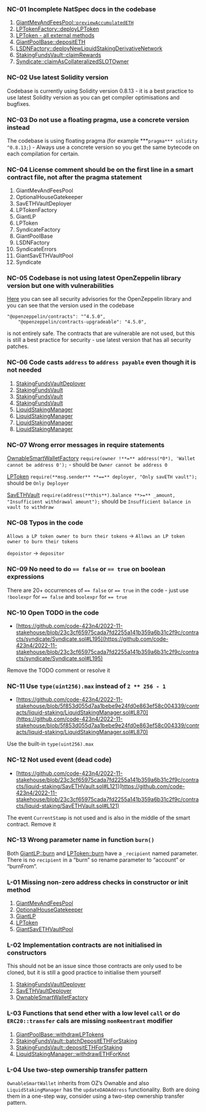 ### NC-01 Incomplete NatSpec docs in the codebase

1. [GiantMevAndFeesPool::`previewAccumulatedETH`](https://github.com/code-423n4/2022-11-stakehouse/blob/23c3cf65975cada7fd2255a141b359a6b31c2f9c/contracts/liquid-staking/GiantMevAndFeesPool.sol#L82)
2. [LPTokenFactory::deployLPToken](https://github.com/code-423n4/2022-11-stakehouse/blob/23c3cf65975cada7fd2255a141b359a6b31c2f9c/contracts/liquid-staking/LPTokenFactory.sol#L27)
3. [LPToken - all external methods](https://github.com/code-423n4/2022-11-stakehouse/blob/23c3cf65975cada7fd2255a141b359a6b31c2f9c/contracts/liquid-staking/LPToken.sol#L11)
4. [GiantPoolBase::depositETH](https://github.com/code-423n4/2022-11-stakehouse/blob/23c3cf65975cada7fd2255a141b359a6b31c2f9c/contracts/liquid-staking/GiantPoolBase.sol#L34)
5. [LSDNFactory::deployNewLiquidStakingDerivativeNetwork](https://github.com/code-423n4/2022-11-stakehouse/blob/23c3cf65975cada7fd2255a141b359a6b31c2f9c/contracts/liquid-staking/LSDNFactory.sol#L73)
6. [StakingFundsVault::claimRewards](https://github.com/code-423n4/2022-11-stakehouse/blob/23c3cf65975cada7fd2255a141b359a6b31c2f9c/contracts/liquid-staking/StakingFundsVault.sol#L199)
7. [Syndicate::claimAsCollateralizedSLOTOwner](https://github.com/code-423n4/2022-11-stakehouse/blob/23c3cf65975cada7fd2255a141b359a6b31c2f9c/contracts/syndicate/Syndicate.sol#L290)

### NC-02 Use latest Solidity version

Codebase is currently using Solidity version 0.8.13 - it is a best practice to use latest Solidity version as you can get compiler optimisations and bugfixes.

### NC-03 Do not use a floating pragma, use a concrete version instead

The codebase is using floating pragma (for example ***`pragma*** solidity ^0.8.13;`) - Always use a concrete version so you get the same bytecode on each compilation for certain.

### NC-04 License comment should be on the first line in a smart contract file, not after the pragma statement

1. GiantMevAndFeesPool
2. OptionalHouseGatekeeper
3. SavETHVaultDeployer
4. LPTokenFactory
5. GiantLP
6. LPToken
7. SyndicateFactory
8. GiantPoolBase
9. LSDNFactory
10. SyndicateErrors
11. GiantSavETHVaultPool
12. Syndicate

### NC-05 Codebase is not using latest OpenZeppelin library version but one with vulnerabilities

[Here](https://github.com/OpenZeppelin/openzeppelin-contracts/security/advisories) you can see all security advisories for the OpenZeppelin library and you can see that the version used in the codebase 

```
"@openzeppelin/contracts": "^4.5.0",
    "@openzeppelin/contracts-upgradeable": "4.5.0",
```

is not entirely safe. The contracts that are vulnerable are not used, but this is still a best practice for security - use latest version that has all security patches.

### NC-06 Code casts `address` to `address payable` even though it is not needed

1. [StakingFundsVaultDeployer](https://github.com/code-423n4/2022-11-stakehouse/blob/23c3cf65975cada7fd2255a141b359a6b31c2f9c/contracts/liquid-staking/StakingFundsVaultDeployer.sol#L21)
2. [StakingFundsVault](https://github.com/code-423n4/2022-11-stakehouse/blob/23c3cf65975cada7fd2255a141b359a6b31c2f9c/contracts/liquid-staking/StakingFundsVault.sol#L47) 
3. [StakingFundsVault](https://github.com/code-423n4/2022-11-stakehouse/blob/23c3cf65975cada7fd2255a141b359a6b31c2f9c/contracts/liquid-staking/StakingFundsVault.sol#L215) 
4. [StakingFundsVault](https://github.com/code-423n4/2022-11-stakehouse/blob/23c3cf65975cada7fd2255a141b359a6b31c2f9c/contracts/liquid-staking/StakingFundsVault.sol#L364) 
5. [LiquidStakingManager](https://github.com/code-423n4/2022-11-stakehouse/blob/5f853d055d7aa1bebe9e24fd0e863ef58c004339/contracts/liquid-staking/LiquidStakingManager.sol#L219)
6. [LiquidStakingManager](https://github.com/code-423n4/2022-11-stakehouse/blob/5f853d055d7aa1bebe9e24fd0e863ef58c004339/contracts/liquid-staking/LiquidStakingManager.sol#L807)
7. [LiquidStakingManager](https://github.com/code-423n4/2022-11-stakehouse/blob/5f853d055d7aa1bebe9e24fd0e863ef58c004339/contracts/liquid-staking/LiquidStakingManager.sol#L900)
8. [LiquidStakingManager](https://github.com/code-423n4/2022-11-stakehouse/blob/5f853d055d7aa1bebe9e24fd0e863ef58c004339/contracts/liquid-staking/LiquidStakingManager.sol#L913)

### NC-07 Wrong error messages in require statements

[OwnableSmartWalletFactory](https://github.com/code-423n4/2022-11-stakehouse/blob/23c3cf65975cada7fd2255a141b359a6b31c2f9c/contracts/smart-wallet/OwnableSmartWalletFactory.sol#L37) `require(owner !**=** address(*0*), 'Wallet cannot be address 0');` - should be `Owner cannot be address 0`

[LPToken](https://github.com/code-423n4/2022-11-stakehouse/blob/23c3cf65975cada7fd2255a141b359a6b31c2f9c/contracts/liquid-staking/LPToken.sol#L23) `require(**msg.sender** **==** deployer, "Only savETH vault");` should be `Only Deployer`

[SavETHVault](https://github.com/code-423n4/2022-11-stakehouse/blob/23c3cf65975cada7fd2255a141b359a6b31c2f9c/contracts/liquid-staking/SavETHVault.sol#L205) `require(address(**this**).balance **>=** _amount, "Insufficient withdrawal amount");` should be `Insufficient balance in vault to withdraw`

### NC-08 Typos in the code

`Allows a LP token owner to burn their tokens` → `Allows an LP token owner to burn their tokens`

`depoistor` → `depositor`

### NC-09 No need to do `== false` or `== true` on boolean expressions

There are 20+ occurrences of `== false` or `== true` in the code - just use `!boolexpr` for `== false` and `boolexpr` for `== true`

### NC-10 Open TODO in the code

- [https://github.com/code-423n4/2022-11-stakehouse/blob/23c3cf65975cada7fd2255a141b359a6b31c2f9c/contracts/syndicate/Syndicate.sol#L195](https://github.com/code-423n4/2022-11-stakehouse/blob/23c3cf65975cada7fd2255a141b359a6b31c2f9c/contracts/syndicate/Syndicate.sol#L195)

Remove the TODO comment or resolve it

### NC-11 Use `type(uint256).max` instead of `2 ** 256 - 1`

- [https://github.com/code-423n4/2022-11-stakehouse/blob/5f853d055d7aa1bebe9e24fd0e863ef58c004339/contracts/liquid-staking/LiquidStakingManager.sol#L870](https://github.com/code-423n4/2022-11-stakehouse/blob/5f853d055d7aa1bebe9e24fd0e863ef58c004339/contracts/liquid-staking/LiquidStakingManager.sol#L870)

Use the built-in `type(uint256).max`

### NC-12 Not used event (dead code)

- [https://github.com/code-423n4/2022-11-stakehouse/blob/23c3cf65975cada7fd2255a141b359a6b31c2f9c/contracts/liquid-staking/SavETHVault.sol#L121](https://github.com/code-423n4/2022-11-stakehouse/blob/23c3cf65975cada7fd2255a141b359a6b31c2f9c/contracts/liquid-staking/SavETHVault.sol#L121)

The event `CurrentStamp` is not used and is also in the middle of the smart contract. Remove it

### NC-13 Wrong parameter name in function `burn()`

Both [GiantLP::burn](https://github.com/code-423n4/2022-11-stakehouse/blob/23c3cf65975cada7fd2255a141b359a6b31c2f9c/contracts/liquid-staking/GiantLP.sol#L34) and [LPToken::burn](https://github.com/code-423n4/2022-11-stakehouse/blob/23c3cf65975cada7fd2255a141b359a6b31c2f9c/contracts/liquid-staking/LPToken.sol#L51) have a `_recipient` named parameter. There is no `recipient` in a “burn” so rename parameter to “account” or “burnFrom”.

### L-01 Missing non-zero address checks in constructor or init method

1. [GiantMevAndFeesPool](https://github.com/code-423n4/2022-11-stakehouse/blob/23c3cf65975cada7fd2255a141b359a6b31c2f9c/contracts/liquid-staking/GiantMevAndFeesPool.sol#L17)
2. [OptionalHouseGatekeeper](https://github.com/code-423n4/2022-11-stakehouse/blob/23c3cf65975cada7fd2255a141b359a6b31c2f9c/contracts/liquid-staking/OptionalHouseGatekeeper.sol#L14)
3. [GiantLP](https://github.com/code-423n4/2022-11-stakehouse/blob/23c3cf65975cada7fd2255a141b359a6b31c2f9c/contracts/liquid-staking/GiantLP.sol#L19)
4. [LPToken](https://github.com/code-423n4/2022-11-stakehouse/blob/23c3cf65975cada7fd2255a141b359a6b31c2f9c/contracts/liquid-staking/LPToken.sol#L32)
5. [GiantSavETHVaultPool](https://github.com/code-423n4/2022-11-stakehouse/blob/23c3cf65975cada7fd2255a141b359a6b31c2f9c/contracts/liquid-staking/GiantSavETHVaultPool.sol#L18)

### L-02 Implementation contracts are not initialised in constructors

This should not be an issue since those contracts are only used to be cloned, but it is still a good practice to initialise them yourself

1. [StakingFundsVaultDeployer](https://github.com/code-423n4/2022-11-stakehouse/blob/23c3cf65975cada7fd2255a141b359a6b31c2f9c/contracts/liquid-staking/StakingFundsVaultDeployer.sol#L15)
2. [SavETHVaultDeployer](https://github.com/code-423n4/2022-11-stakehouse/blob/23c3cf65975cada7fd2255a141b359a6b31c2f9c/contracts/liquid-staking/SavETHVaultDeployer.sol#L15)
3. [OwnableSmartWalletFactory](https://github.com/code-423n4/2022-11-stakehouse/blob/23c3cf65975cada7fd2255a141b359a6b31c2f9c/contracts/smart-wallet/OwnableSmartWalletFactory.sol#L23)

### L-03 Functions that send ether with a low level `call` or do `ERC20::transfer` cals are missing `nonReentrant` modifier

1. [GiantPoolBase::withdrawLPTokens](https://github.com/code-423n4/2022-11-stakehouse/blob/23c3cf65975cada7fd2255a141b359a6b31c2f9c/contracts/liquid-staking/GiantPoolBase.sol#L69)
2. [StakingFundsVault::batchDepositETHForStaking](https://github.com/code-423n4/2022-11-stakehouse/blob/23c3cf65975cada7fd2255a141b359a6b31c2f9c/contracts/liquid-staking/StakingFundsVault.sol#L69)
3. [StakingFundsVault::depositETHForStaking](https://github.com/code-423n4/2022-11-stakehouse/blob/23c3cf65975cada7fd2255a141b359a6b31c2f9c/contracts/liquid-staking/StakingFundsVault.sol#L113)
4. [LiquidStakingManager::withdrawETHForKnot](https://github.com/code-423n4/2022-11-stakehouse/blob/5f853d055d7aa1bebe9e24fd0e863ef58c004339/contracts/liquid-staking/LiquidStakingManager.sol#L326)

### L-04 Use two-step ownership transfer pattern

`OwnableSmartWallet` inherits from OZ’s Ownable and also `LiquidStakingManager` has the `updateDAOAddress` functionality. Both are doing them in a one-step way, consider using a two-step ownership transfer pattern.